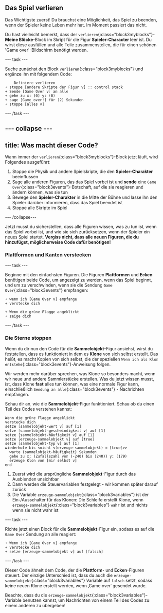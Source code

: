 ## Das Spiel verlieren

Das Wichtigste zuerst! Du brauchst eine Möglichkeit, das Spiel zu beenden, wenn der Spieler keine Leben mehr hat. Im Moment passiert das nicht.

Du hast vielleicht bemerkt, dass der `verlieren`{:class="block3myblocks"}-**Meine Blöcke**-Block im Skript für die Figur **Spieler-Character** leer ist. Du wirst diese ausfüllen und alle Teile zusammenstellen, die für einen schönen 'Game over'-Bildschirm benötigt werden.

--- task ---

Suche zunächst den Block `verlieren`{:class="block3myblocks"} und ergänze ihn mit folgendem Code:

```blocks3
    Definiere verlieren
+ stoppe [andere Skripte der Figur v] :: control stack
+ Sende [Game Over v] an alle
+ gehe zu x: (0) y: (0)
+ sage [Game over!] für (2) Sekunden
+ stoppe [alles v]
```

--- /task ---

--- collapse ---
---
title: Was macht dieser Code?
---

Wann immer der `verlieren`{:class="block3myblocks"}-Block jetzt läuft, wird Folgendes ausgeführt:

1. Stoppe die Physik und andere Spielskripte, die den **Spieler-Charakter** beeinflussen
2. Sage alle anderen Figuren, das das Spiel vorbei ist und **sende** eine `Game Over`{:class="block3events"}-Botschaft, auf die sie reagieren und ändern können, was sie tun
3. Bewege den **Spieler-Charakter** in die Mitte der Bühne und lasse ihn den Spieler darüber informieren, dass das Spiel beendet ist
4. Stoppe alle Skripte im Spiel

--- /collapse---

Jetzt musst du sicherstellen, dass alle Figuren wissen, was zu tun ist, wenn das Spiel vorbei ist, und wie sie sich zurücksetzen, wenn der Spieler ein neues Spiel startet. **Vergiss nicht, dass alle neuen Figuren, die du hinzufügst, möglicherweise Code dafür benötigen!**

### Plattformen und Kanten verstecken

--- task ---

Beginne mit den einfachsten Figuren. Die Figuren **Plattformen** und **Ecken** benötigen beide Code, um angezeigt zu werden, wenn das Spiel beginnt, und um zu verschwinden, wenn sie die Sendung `Game Over`{:class="block3events"} empfangen:

```blocks3
+ wenn ich [Game Over v] empfange
+ verstecke dich
```

```blocks3
+ Wenn die grüne Flagge angeklickt
+ zeige dich
```

--- /task ---

### Die Sterne stoppen

Wenn du dir nun den Code für die **Sammelobjekt**-Figur ansiehst, wirst du feststellen, dass es funktioniert in dem es **Klone** von sich selbst erstellt. Das heißt, es macht Kopien von sich selbst, die der speziellen `Wenn ich als Klon entstehe`{:class="block3events"}-Anweisung folgen.

Wir werden mehr darüber sprechen, was Klone so besonders macht, wenn wir neue und andere Sammlerstücke erstellen. Was du jetzt wissen musst, ist, dass Klone **fast** alles tun können, was eine normale Figur kann, einschließlich `Sendung an alle`{:class="block3events"} - Nachrichten empfangen.

Schau dir an, wie die **Sammelobjekt**-Figur funktioniert. Schau ob du einen Teil des Codes verstehen kannst:

```blocks3
Wenn die grüne Flagge angeklickt
verstecke dich
setze [sammelobjekt-wert v] auf [1]
setze [sammelobjekt-geschwindigkeit v] auf [1]
setze [sammelobjekt-häufigkeit v] auf [1]
setze [erzeuge-sammelobjekt v] auf [true]
setze [sammelobjekt-typ v] auf [1]
wiederhole bis <nicht <(erzeuge-sammelobjekt) = [true]>> 
  warte (sammelobjekt-häufigkeit) Sekunden
  gehe zu x: (Zufallszahl von (-240) bis (240)) y: (179)
  erzeuge Klon von [mir selbst v]
end
```

1. Zuerst wird die ursprüngliche **Sammelobjekt**-Figur durch das Ausblenden unsichtbar
2. Dann werden die Steuervariablen festgelegt - wir kommen später darauf zurück
3. Die Variable `erzeuge-sammelobjekt`{:class="block3variables"} ist der Ein-/Ausschalter für das Klonen: Die Schleife erstellt Klone, wenn `erzeuge-sammelobjekt`{:class="block3variables"} `wahr` ist und nichts wenn sie nicht wahr ist

--- task ---

Richte jetzt einen Block für die **Sammelobjekt**-Figur ein, sodass es auf die `Game Over` Sendung an alle reagiert:

```blocks3
+ Wenn ich [Game Over v] empfange
+ verstecke dich
+ setze [erzeuge-sammelobjekt v] auf [falsch]
```

--- /task ---

Dieser Code ähnelt dem Code, der die **Plattform**- und **Ecken**-Figuren steuert. Der einzige Unterschied ist, dass du auch die `erzeuge-sammelobjekt`{:class="block3variables"} Variable auf `falsch` setzt, sodass keine neuen Klone erstellt werden, wenn ‚Game over‘ gesendet wurde.

Beachte, dass du die `erzeuge-sammelobjekt`{:class="block3variables"}-Variable benutzen kannst, um Nachrichten von einem Teil des Codes zu einem anderen zu übergeben!